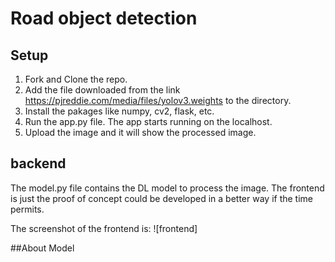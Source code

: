 # Road object detection

## Setup
1. Fork and Clone the repo.
2. Add the file downloaded from the link https://pjreddie.com/media/files/yolov3.weights to the directory.
3. Install the pakages like numpy, cv2, flask, etc.
4. Run the app.py file. The app starts running on the localhost.
5. Upload the image and it will show the processed image.

## backend
The model.py file contains the DL model to process the image.
The frontend is just the proof of concept could be developed in a better way if the time permits.

The screenshot of the frontend is:
![frontend]

##About Model